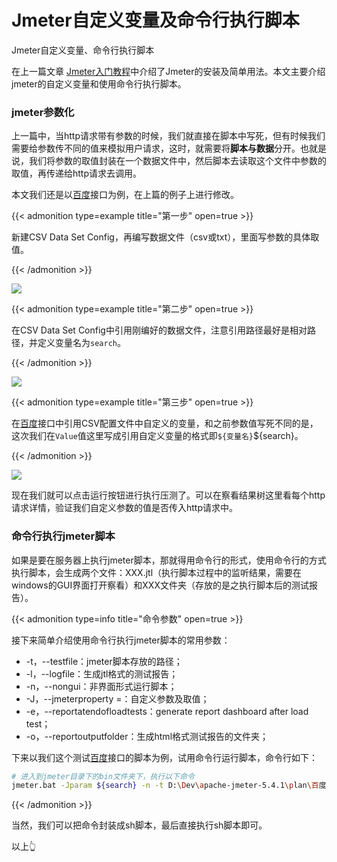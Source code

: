 # Jmeter自定义变量及命令行执行脚本


Jmeter自定义变量、命令行执行脚本

<!--more-->

在上一篇文章 [Jmeter入门教程](https://xuexuehan.top/jmeter-base/)中介绍了Jmeter的安装及简单用法。本文主要介绍jmeter的自定义变量和使用命令行执行脚本。

### jmeter参数化

上一篇中，当http请求带有参数的时候，我们就直接在脚本中写死，但有时候我们需要给参数传不同的值来模拟用户请求，这时，就需要将**脚本与数据**分开。也就是说，我们将参数的取值封装在一个数据文件中，然后脚本去读取这个文件中参数的取值，再传递给http请求去调用。

本文我们还是以[百度](https://www.baidu.com/)接口为例，在上篇的例子上进行修改。

{{< admonition type=example title="第一步" open=true >}}

新建CSV Data Set Config，再编写数据文件（csv或txt），里面写参数的具体取值。

{{< /admonition >}}

<img src="https://cdn.jsdelivr.net/gh/xuejoy/picture-host/img/jmeter-csv.png"/>

{{< admonition type=example title="第二步" open=true >}}

在CSV Data Set Config中引用刚编好的数据文件，注意引用路径最好是相对路径，并定义变量名为`search`。

{{< /admonition >}}

<img src="https://cdn.jsdelivr.net/gh/xuejoy/picture-host/img/config-csv.png"/>

{{< admonition type=example title="第三步" open=true >}}

在[百度](https://www.baidu.com/)接口中引用CSV配置文件中自定义的变量，和之前参数值写死不同的是，这次我们在`Value`值这里写成引用自定义变量的格式即`${变量名}`${search}。

{{< /admonition >}}

<img src="https://cdn.jsdelivr.net/gh/xuejoy/picture-host/img/def-param.png"/>

现在我们就可以点击运行按钮进行执行压测了。可以在察看结果树这里看每个http请求详情，验证我们自定义参数的值是否传入http请求中。

### 命令行执行jmeter脚本

如果是要在服务器上执行jmeter脚本，那就得用命令行的形式，使用命令行的方式执行脚本，会生成两个文件：XXX.jtl（执行脚本过程中的监听结果，需要在windows的GUI界面打开察看）和XXX文件夹（存放的是之执行脚本后的测试报告）。

{{< admonition type=info  title="命令参数" open=true >}}

接下来简单介绍使用命令行执行jmeter脚本的常用参数：

- -t，--testfile：jmeter脚本存放的路径；
- -l，--logfile：生成jtl格式的测试报告；
- -n，--nongui：非界面形式运行脚本；
- -J，--jmeterproperty <argument>=<value>：自定义参数及取值；
- -e，--reportatendofloadtests：generate report dashboard after load test；
- -o，--reportoutputfolder：生成html格式测试报告的文件夹；

下来以我们这个测试[百度](https://www.baidu.com/)接口的脚本为例，试用命令行运行脚本，命令行如下：

```bash
# 进入到jmeter目录下的bin文件夹下，执行以下命令
jmeter.bat -Jparam ${search} -n -t D:\Dev\apache-jmeter-5.4.1\plan\百度.jmx -l D:\Dev\apache-jmeter-5.4.1\plan\Result.jtl -e -o D:\Dev\apache-jmeter-5.4.1\plan\Report
```

{{< /admonition >}}

当然，我们可以把命令封装成sh脚本，最后直接执行sh脚本即可。

以上:point_up_2:
